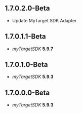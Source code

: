 ## 1.7.0.2.0-Beta

- Update MyTarget SDK Adapter

## 1.7.0.1.1-Beta

- *myTargetSDK* **5.9.7**

## 1.7.0.1.0-Beta

- *myTargetSDK* **5.9.3**

## 1.7.0.0.0-Beta

- *myTargetSDK* **5.9.3**

